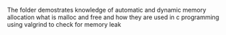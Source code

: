 The folder demostrates knowledge of automatic and dynamic memory allocation
what is malloc and free and how they are used in c programming
using valgrind to check for memory leak
